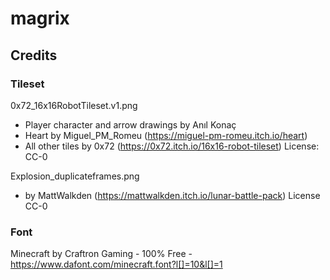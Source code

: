 # magrix

## Credits
### Tileset 
0x72_16x16RobotTileset.v1.png 
* Player character and arrow drawings by Anıl Konaç 
* Heart by Miguel_PM_Romeu (https://miguel-pm-romeu.itch.io/heart)
* All other tiles by 0x72 (https://0x72.itch.io/16x16-robot-tileset) License: CC-0  

Explosion_duplicateframes.png  
* by 	MattWalkden (https://mattwalkden.itch.io/lunar-battle-pack) License CC-0

### Font
Minecraft by Craftron Gaming - 100% Free - https://www.dafont.com/minecraft.font?l[]=10&l[]=1
